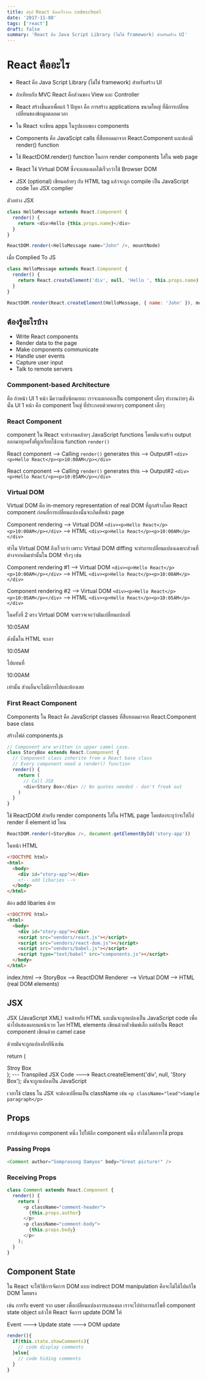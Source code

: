 ```yaml
---
title: สรุป React คืออะไรจาก codeschool
date: '2017-11-08'
tags: ['react']
draft: false
summary: 'React คือ Java Script Library (ไม่ใช่ framework) สำหรับสร้าง UI'
---
```


# React คืออะไร

- React คือ Java Script Library (ไม่ใช่ framework) สำหรับสร้าง UI

- ถ้าเทียบกับ MVC React คือส่วนของ View และ Controller

- React สร้างขึ้นมาเพื่อแก้ 1 ปัญหา คือ การสร้าง applications ขนาดใหญ่ ที่มีการเปลี่ยนเปลี่ยนของข้อมูลตลอดเวลา

- ใน React จะเขียน apps ในรูปแบบของ components

- Components คือ JavaScipt calls ที่สืบทอดมาจาก React.Component และต้องมี render() function

- ใช้ ReactDOM.render() function ในการ render components ใส่ใน web page

- React ใช้ Virtual DOM ซึ่งจะแสดงผลได้เร็วกว่าใช้ Browser DOM

- JSX (optional) เขียนคล้ายๆ กับ HTML tag แล้วจะถูก compile เป็น JavaScript code โดย JSX complier

ตัวอย่าง JSX

```javascript
class HelloMessage extends React.Component {
  render() {
    return <div>Hello {this.props.name}</div>
  }
}

ReactDOM.render(<HelloMessage name="John" />, mountNode)
```

เมื่อ Complied To JS

```javascript
class HelloMessage extends React.Component {
  render() {
    return React.createElement('div', null, 'Hello ', this.props.name)
  }
}

ReactDOM.render(React.createElement(HelloMessage, { name: 'John' }), mountNode)
```

## ต้องรู้อะไรบ้าง

- Write React components
- Render data to the page
- Make components communicate
- Handle user events
- Capture user input
- Talk to remote servers

### Commponent-based Architecture

คือ ถ้าหน้า UI 1 หน้า มีความซับซ้อนเยอะ เราจะแตกออกเป็น component เล็กๆ ทำงานง่ายๆ ดังนั้น UI 1 หน้า คือ component ใหญ่ ที่ประกอบด้วยหลายๆ component เล็กๆ

### React Component

component ใน React จะทำงานคล้ายๆ JavaScript functions โดยมันจะสร้าง output ออกมาทุกครั้งที่ถูกเรียกใช้งาน function `render()`

React component --> Calling `render()` generates this --> Output#1 `<div><p>Hello React</p><p>10:00AM</p></div>`

React component --> Calling `render()` generates this --> Output#2 `<div><p>Hello React/<p><p>10:05AM</p></div>`

### Virtual DOM

Virtual DOM คือ in-memory representation of real DOM ที่ถูกสร้างโดย React component ก่อนที่การเปลี่ยนแปลงนั้นจะเกิดที่หน้า page

Component rendering --> Virtual DOM `<div><p>Hello React</p><p>10:00AM</p></div>` --> HTML `<div><p>Hello React</p><p>10:00AM</p></div>`

ทำไม Virtual DOM ถึงเร็วกว่า เพราะ Virtaul DOM diffing จะทำการเปลี่ยนแปลงเฉพาะส่วนที่ต่างจากเดิมเท่านั้นใน DOM จริงๆ เช่น

Component rendering #1 --> Virtual DOM `<div><p>Hello React</p><p>10:00AM</p></div>` --> HTML `<div><p>Hello React</p><p>10:00AM</p></div>`

Component rendering #2 --> Virtual DOM `<div><p>Hello React</p><p>10:05AM</p></div>` --> HTML `<div><p>Hello React</p><p>10:05AM</p></div>`

ในครั้งที่ 2 ตรง Virtual DOM จะตรวจเจอว่ามันเปลี่ยนแปลงที่ <p>10:05AM</p> ดังนั้นใน HTML จะเอา <p>10:05AM</p> ไปแทนที่ <p>10:00AM</p> เท่านั้น ส่วนอื่นจะไม่มีการไปแตะต้องเลย

### First React Component

Components ใน React คือ JavaScript classes ที่สืบทอดมาจาก React.Component base class

สร้างไฟล์ components.js

```javascript
// Component are written in upper camel case.
class StoryBox extends React.Commponent {
  // Component class inherite from a React base class
  // Every component need a render() function
  render() {
    return (
      // Call JSX
      <div>Story Box</div> // No quotes needed - don't freak out
    )
  }
}
```

ใช้ ReactDOM สำหรับ render components ใส่ใน HTML page โดยต้องระบุว่าจะให้ไป render ที่ element id ไหน

```javascript
ReactDOM.render(<StoryBox />, document.getElementById('story-app'))
```

ในหน้า HTML

```html
<!DOCTYPE html>
<html>
  <body>
    <div id="story-app"></div>
    <!-- add libaries -->
  </body>
</html>
```

ต้อง add libaries ด้วย

```html
<!DOCTYPE html>
<html>
  <body>
    <div id="story-app"></div>
    <script src="vendors/react.js"></script>
    <script src="vendors/react-dom.js"></script>
    <script src="vendors/babel.js"></script>
    <script type="text/babel" src="components.js"></script>
  </body>
</html>
```

index.html --> StoryBox --> ReactDOM Renderer --> Virtual DOM --> HTML (real DOM elements)

## JSX

JSX (JavaScript XML) จะคล้ายกับ HTML และมันจะถูกแปลงเป็น JavaScript code เพื่อนำไปแสดงผลบนหน้าเวบ โดย HTML elements เขียนด้วยตัวพิมพ์เล็ก แต่ถ้าเป็น React component เขียนด้วย camel case

ด้วยมันจะถูกแปลงอีกทีนึงเช่น

return (<div>Stroy Box</div>); --- Transpiled JSX Code ---> React.createElement('div', null, 'Story Box'); มันจะถูกแปลงเป็น JavaScript

เวลาใช้ class ใน JSX จะต้องเปลี่ยนเป็น className เช่น `<p className="lead">Sample paragraph</p>`

## Props

การส่งข้อมูลจาก component หนึ่ง ไปให้อีก component หนึ่ง ทำได้โดยการใช้ props

### Passing Props

```javascript
<Comment author="Somprasong Damyos" body="Great picture!" />
```

### Receiving Props

```javascript
class Comment extends React.Component {
  render() {
    return (
      <p className="comment-header">
        {this.props.author}
      </p>
      <p className="comment-body">
        {this.props.body}
      </p>
    );
  }
}
```

## Component State

ใน React จะให้วิธีการจัดการ DOM แบบ indirect DOM manipulation คือจะไม่ได้ไปแก้ไข DOM โดยตรง

เช่น การรับ event จาก user เพื่อเปลี่ยนแปลงการแสดงผล เราจะไปทำการแก้ไขที่ component state object แล้วให้ React จัดการ update DOM ให้

Event ---> Update state ---> DOM update

```javascript
render(){
  if(this.state.showComments){
    // code display comments
  }else{
    // code hiding comments
  }
}
```
